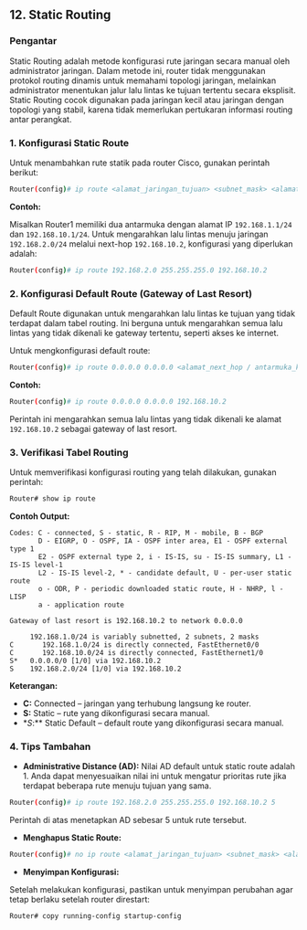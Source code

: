 ## 12. Static Routing

### Pengantar

Static Routing adalah metode konfigurasi rute jaringan secara manual oleh administrator jaringan. Dalam metode ini, router tidak menggunakan protokol routing dinamis untuk memahami topologi jaringan, melainkan administrator menentukan jalur lalu lintas ke tujuan tertentu secara eksplisit. Static Routing cocok digunakan pada jaringan kecil atau jaringan dengan topologi yang stabil, karena tidak memerlukan pertukaran informasi routing antar perangkat.

### 1. Konfigurasi Static Route

Untuk menambahkan rute statik pada router Cisco, gunakan perintah berikut:

```bash
Router(config)# ip route <alamat_jaringan_tujuan> <subnet_mask> <alamat_next_hop / antarmuka_keluar>
```

**Contoh:**

Misalkan Router1 memiliki dua antarmuka dengan alamat IP `192.168.1.1/24` dan `192.168.10.1/24`. Untuk mengarahkan lalu lintas menuju jaringan `192.168.2.0/24` melalui next-hop `192.168.10.2`, konfigurasi yang diperlukan adalah:

```bash
Router(config)# ip route 192.168.2.0 255.255.255.0 192.168.10.2
```

### 2. Konfigurasi Default Route (Gateway of Last Resort)

Default Route digunakan untuk mengarahkan lalu lintas ke tujuan yang tidak terdapat dalam tabel routing. Ini berguna untuk mengarahkan semua lalu lintas yang tidak dikenali ke gateway tertentu, seperti akses ke internet.

Untuk mengkonfigurasi default route:

```bash
Router(config)# ip route 0.0.0.0 0.0.0.0 <alamat_next_hop / antarmuka_keluar>
```

**Contoh:**

```bash
Router(config)# ip route 0.0.0.0 0.0.0.0 192.168.10.2
```

Perintah ini mengarahkan semua lalu lintas yang tidak dikenali ke alamat `192.168.10.2` sebagai gateway of last resort.

### 3. Verifikasi Tabel Routing

Untuk memverifikasi konfigurasi routing yang telah dilakukan, gunakan perintah:

```bash
Router# show ip route
```

**Contoh Output:**

```pgsql
Codes: C - connected, S - static, R - RIP, M - mobile, B - BGP
       D - EIGRP, O - OSPF, IA - OSPF inter area, E1 - OSPF external type 1
       E2 - OSPF external type 2, i - IS-IS, su - IS-IS summary, L1 - IS-IS level-1
       L2 - IS-IS level-2, * - candidate default, U - per-user static route
       o - ODR, P - periodic downloaded static route, H - NHRP, l - LISP
       a - application route

Gateway of last resort is 192.168.10.2 to network 0.0.0.0

     192.168.1.0/24 is variably subnetted, 2 subnets, 2 masks
C       192.168.1.0/24 is directly connected, FastEthernet0/0
C       192.168.10.0/24 is directly connected, FastEthernet1/0
S*   0.0.0.0/0 [1/0] via 192.168.10.2
S    192.168.2.0/24 [1/0] via 192.168.10.2
```

**Keterangan:**

* **C:** Connected – jaringan yang terhubung langsung ke router.
* **S:** Static – rute yang dikonfigurasi secara manual.
* **S*:*\* Static Default – default route yang dikonfigurasi secara manual.

### 4. Tips Tambahan

* **Administrative Distance (AD):** Nilai AD default untuk static route adalah 1. Anda dapat menyesuaikan nilai ini untuk mengatur prioritas rute jika terdapat beberapa rute menuju tujuan yang sama.

```bash
Router(config)# ip route 192.168.2.0 255.255.255.0 192.168.10.2 5
```

Perintah di atas menetapkan AD sebesar 5 untuk rute tersebut.

* **Menghapus Static Route:**

```bash
Router(config)# no ip route <alamat_jaringan_tujuan> <subnet_mask> <alamat_next_hop / antarmuka_keluar>
```

* **Menyimpan Konfigurasi:**

Setelah melakukan konfigurasi, pastikan untuk menyimpan perubahan agar tetap berlaku setelah router direstart:

```bash
Router# copy running-config startup-config
```